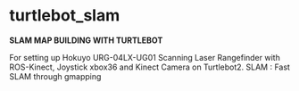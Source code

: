 # turtlebot_slam

<b> SLAM MAP BUILDING WITH TURTLEBOT </b>

For setting up Hokuyo URG-04LX-UG01 Scanning Laser Rangefinder with ROS-Kinect, Joystick xbox36 and Kinect Camera on Turtlebot2. 
SLAM : Fast SLAM through gmapping

